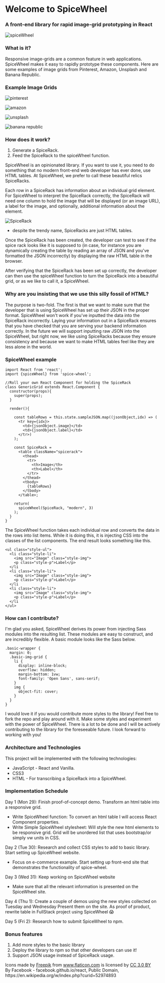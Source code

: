 # Welcome to SpiceWheel
### A front-end library for rapid image-grid prototyping in React
![spiceWheel](https://res.cloudinary.com/heab4q3lg/image/upload/h_600/v1496022931/spicewheel.jpg)

### What is it?

Responsive image-grids are a common feature in web applications. SpiceWheel makes it easy to rapidly prototype these components. Here are some examples of image grids from Pinterest, Amazon, Unsplash and Banana Republic.

### Example Image Grids


![pinterest](https://res.cloudinary.com/heab4q3lg/image/upload/h_400/v1496024168/pinterest.png)


![amazon](https://res.cloudinary.com/heab4q3lg/image/upload/h_400/v1496024164/amazon.png)


![unsplash](https://res.cloudinary.com/heab4q3lg/image/upload/h_400/v1496024167/unsplash.png)


![banana republic](https://res.cloudinary.com/heab4q3lg/image/upload/h_400/v1496024167/br.png)

### How does it work?

1. Generate a SpiceRack.
2. Feed the SpiceRack to the spiceWheel function.

SpiceWheel is an opinionated library. If you want to use it, you need to do something that no modern front-end web developer has ever done, use HTML tables. At SpiceWheel, we prefer to call these beautiful relics SpiceRacks.

Each row in a SpiceRack has information about an individual grid element. For SpiceWheel to interpret the SpiceRack correctly, the SpiceRack will need one column to hold the image that will be displayed (or an image URL), a label for the image, and optionally, additional information about the element.

![SpiceRack](https://res.cloudinary.com/heab4q3lg/image/upload/v1496085498/spicerack.png)
* despite the trendy name, SpiceRacks are just HTML tables.

Once the SpiceRack has been created, the developer can test to see if the spice rack looks like it is supposed to (in case, for instance you are dynamically creating the table by reading an array of JSON and you've formatted the JSON incorrectly) by displaying the raw HTML table in the browser.

After verifying that the SpiceRack has been set up correctly, the developer can then use the spiceWheel function to turn the SpiceRack into a beautiful grid, or as we like to call it, a SpiceWheel.


### Why are you insisting that we use this silly fossil of HTML?

The purpose is two-fold. The first is that we want to make sure that the developer that is using SpiceWheel has set up their JSON in the proper format. SpiceWheel won't work if you've inputted the data into the SpiceRack incorrectly. Laying your information out in a SpiceRack ensures that you have checked that you are serving your backend information correctly. In the future we will support inputting raw JSON into the SpiceWheel, but right now, we like using SpiceRacks because they ensure consistency and because we want to make HTML tables feel like they are less alone in the world.

### SpiceWheel example

```
import React from 'react';
import {spiceWheel} from 'spice-wheel';

//Roll your own React Component for holding the SpiceRack
class GenericGrid extends React.Component {
  constructor(props){
    super(props);
  }

  render(){

    const tableRows = this.state.sampleJSON.map((jsonObject,idx) => (
      <tr key={idx}>
        <td>{jsonObject.image}</td>
        <td>{jsonObject.label}</td>
      </tr>)
    );

    const SpiceRack =
      <table className="spicerack">
        <thead>
          <tr>
            <th>Image</th>
            <th>Label</th>
          </tr>
        </thead>
        <tbody>
          {tableRows}
        </tbody>
      </table>;

    return(
      spiceWheel(SpiceRack, "modern", 3)
    );
  }
}

```
The SpiceWheel function takes each individual row and converts the data in the rows into list items. While it is doing this, it is injecting CSS into the classes of the list components.  The end result looks something like this.

```
<ul class="style-ul">
  <li class="style-li">
    <img src="Image" class="style-img">
    <p class="style-p">Label</p>
  </li
  <li class="style-li">
    <img src="Image" class="style-img">
    <p class="style-p">Label</p>
  </li
  <li class="style-li">
    <img src="Image" class="style-img">
    <p class="style-p">Label</p>
  </li
</ul>
```
### How can I contribute?

I'm glad you asked, SpiceWheel derives its power from injecting Sass modules into the resulting list. These modules are easy to construct, and are incredibly flexible. A basic module looks like the Sass below.

```
.basic-wrapper {
  margin: 0;
  .basic-img-grid {
    li {
      display: inline-block;
      overflow: hidden;
      margin-bottom: 1vw;
      font-family: 'Open Sans', sans-serif;
    }
    img {
      object-fit: cover;
    }
  }
}
```

I would love it if you would contribute more styles to the library! Feel free to fork the repo and play around with it. Make some styles and experiment with the power of SpiceWheel. There is a lot to be done and I will be actively contributing to the library for the foreseeable future. I look forward to working with you!

### Architecture and Technologies

This project will be implemented with the following technologies:
* JavaScript - React and Vanilla.
* CSS3
* HTML - For transcribing a SpiceRack into a SpiceWheel.

### Implementation Schedule

Day 1 (Mon 29): Finish proof-of-concept demo. Transform an html table into a responsive grid.
  * Write SpiceWheel function: To convert an html table I will access React Component properties.
  * Write Simple SpiceWheel stylesheet: Will style the new html elements to be responsive grid.  Grid will be unordered list that uses bootstrap/or simply vw units in CSS.

Day 2 (Tue 30): Research and collect CSS styles to add to basic library. Start setting up SpiceWheel website.
  * Focus on e-commerce example. Start setting up front-end site that demonstrates the functionality of spice-wheel.

Day 3 (Wed 31): Keep working on SpiceWheel website
  * Make sure that all the relevant information is presented on the SpiceWheel site.

Day 4 (Thu 1): Create a couple of demos using the new styles collected on Tuesday and Wednesday Present them on the site. As proof of product, rewrite table in FullStack project using SpiceWheel 😱

Day 5 (Fri 2): Research how to submit SpiceWheel to npm.

### Bonus features


1. Add more styles to the basic library
2. Deploy the library to npm so that other developers can use it!
3. Support JSON usage instead of SpiceRack usage.

<div>Icons made by <a href="http://www.freepik.com" title="Freepik">Freepik</a> from <a href="http://www.flaticon.com" title="Flaticon">www.flaticon.com</a> is licensed by <a href="http://creativecommons.org/licenses/by/3.0/" title="Creative Commons BY 3.0" target="_blank">CC 3.0 BY</a></div>
<div>By Facebook - facebook.github.io/react, Public Domain, https://en.wikipedia.org/w/index.php?curid=52974893</div>
